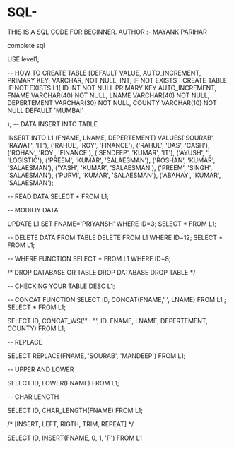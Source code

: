 # SQL-
THIS IS A SQL CODE FOR BEGINNER.
AUTHOR :- MAYANK PARIHAR

<p> complete sql</p>

USE level1;

-- HOW TO CREATE TABLE [DEFAULT VALUE, AUTO_INCREMENT, PRIMARY KEY, VARCHAR, NOT NULL, INT, IF NOT EXISTS ]
CREATE TABLE IF NOT EXISTS L1(
 ID INT NOT NULL PRIMARY KEY AUTO_INCREMENT, 
 FNAME VARCHAR(40) NOT NULL, 
 LNAME VARCHAR(40) NOT NULL,
 DEPERTEMENT VARCHAR(30) NOT NULL,
 COUNTY VARCHAR(10) NOT NULL DEFAULT 'MUMBAI'
 
);
-- DATA INSERT INTO TABLE 

INSERT INTO L1 (FNAME, LNAME, DEPERTEMENT)
VALUES('SOURAB', 'RAWAT', 'IT'), ('RAHUL', 'ROY', 'FINANCE'), ('RAHUL', 'DAS', 'CASH'), ('ROHAN', 'ROY', 'FINANCE'),
('SENDEEP', 'KUMAR', 'IT'), ('AYUSH', '', 'LOGISTIC'), ('PREEM', 'KUMAR', 'SALAESMAN'), ('ROSHAN', 'KUMAR', 'SALAESMAN'),
('YASH', 'KUMAR', 'SALAESMAN'), ('PREEM', 'SINGH', 'SALAESMAN'), ('PURVI', 'KUMAR', 'SALAESMAN'), ('ABAHAY', 'KUMAR', 'SALAESMAN');

-- READ DATA 
SELECT * FROM L1;

-- MODIFIY DATA 

UPDATE L1
SET FNAME='PRIYANSH'
WHERE ID=3;
SELECT * FROM L1;

-- DELETE DATA FROM TABLE 
DELETE  FROM L1 WHERE ID=12;
SELECT * FROM L1;

--  WHERE FUNCTION
SELECT * FROM L1 WHERE ID=8;

/* DROP DATABASE OR TABLE
 DROP DATABASE <NAME>
 DROP TABLE <NAME> */
 
 -- CHECKING YOUR TABLE 
DESC L1;

-- CONCAT FUNCTION 
SELECT ID, CONCAT(FNAME,' ', LNAME) FROM L1 ;
SELECT * FROM L1;

SELECT ID, CONCAT_WS('" : "', ID, FNAME, LNAME, DEPERTEMENT, COUNTY) FROM L1;

-- REPLACE 

SELECT REPLACE(FNAME, 'SOURAB', 'MANDEEP') FROM L1;

-- UPPER AND LOWER

SELECT ID, LOWER(FNAME) FROM L1;

-- CHAR LENGTH

SELECT ID, CHAR_LENGTH(FNAME) FROM L1;

/* [INSERT, LEFT, RIGTH, TRIM, REPEAT] */

SELECT ID, INSERT(FNAME, 0, 1,  'P') FROM L1
